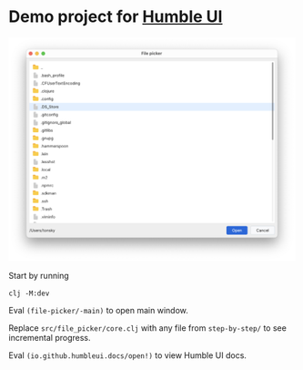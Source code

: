 # Demo project for [Humble UI](https://github.com/HumbleUI/HumbleUI)

![](resources/screenshot.png)

Start by running

```
clj -M:dev
```

Eval `(file-picker/-main)` to open main window.

Replace `src/file_picker/core.clj` with any file from `step-by-step/` to see incremental progress.

Eval `(io.github.humbleui.docs/open!)` to view Humble UI docs.
